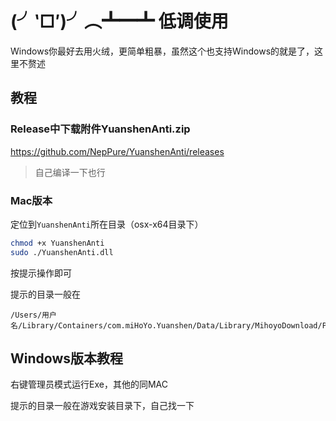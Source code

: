 # (╯‵□′)╯︵┻━┻ 低调使用

Windows你最好去用火绒，更简单粗暴，虽然这个也支持Windows的就是了，这里不赘述

## 教程

### Release中下载附件YuanshenAnti.zip

https://github.com/NepPure/YuanshenAnti/releases

> 自己编译一下也行

### Mac版本

定位到`YuanshenAnti`所在目录（osx-x64目录下）

```sh
chmod +x YuanshenAnti
sudo ./YuanshenAnti.dll
```

按提示操作即可

提示的目录一般在

```log
/Users/用户名/Library/Containers/com.miHoYo.Yuanshen/Data/Library/MihoyoDownload/Persistent
```

## Windows版本教程

右键管理员模式运行Exe，其他的同MAC

提示的目录一般在游戏安装目录下，自己找一下
